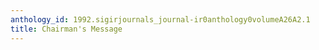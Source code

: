 ```yaml
---
anthology_id: 1992.sigirjournals_journal-ir0anthology0volumeA26A2.1
title: Chairman's Message
---
```

